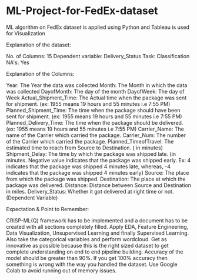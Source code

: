 # ML-Project-for-FedEx-dataset
ML algorithm on FedEx dataset is applied using Python and Tableau is used for Visualization 


Explanation of the dataset:

No. of Columns: 15
Dependent variable: Delivery_Status
Task: Classification
NA's: Yes

Explanation of the Columns:

Year: The Year the data was collected
Month: The Month in which the data was collected
DayofMonth: The day of the month
DayofWeek: The day of Week
Actual_Shipment_Time: The Actual time when the package was sent for shipment. (ex: 1955 means 19 hours and 55 minutes i.e 7:55 PM)
Planned_Shipment_Time: The time when the package should have been sent for shipment. (ex: 1955 means 19 hours and 55 minutes i.e 7:55 PM)
Planned_Delivery_Time: The time when the package should be delivered. (ex: 1955 means 19 hours and 55 minutes i.e 7:55 PM)
Carrier_Name: The name of the Carrier which carried the package.
Carrier_Num: The number of the Carrier which carried the package.
Planned_TimeofTravel: The estimated time to reach from Source to Destination. ( in minutes)
Shipment_Delay: The time by which the package was shipped late. (in minutes. Negative value indicates that the package was shipped early. Ex: 4 indicates that the package was shipped 4 minutes late, whereas, -4 indicates that the package was shipped 4 minutes early)
Source: The place from which the package was shipped.
Destination: The place at which the package was delivered.
Distance: Distance between Source and Destination in miles.
Delivery_Status: Whether it got delivered at right time or not. (Dependent Variable)
  

Expectation & Point to Remember:

CRISP-ML(Q) framework has to be implemented and a document has to be created with all sections completely filled. 
Apply EDA, Feature Engineering, Data Visualization, Unsupervised Learning and finally Supervised Learning. Also take the categorical variables and perform wordcloud. 
Get as innovative as possible because this is the right sized dataset to get complete understanding on end to end pipeline building. 
Accuracy of the model should be greater than 90%. 
If you get 100% accuracy then something is wrong with the way you handled the dataset.
Use Google Colab to avoid running out of memory issues. 
